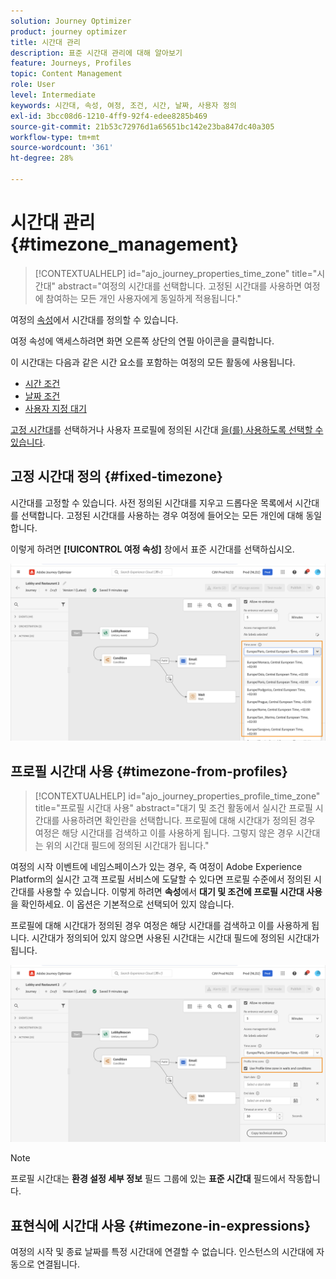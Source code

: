```yaml
---
solution: Journey Optimizer
product: journey optimizer
title: 시간대 관리
description: 표준 시간대 관리에 대해 알아보기
feature: Journeys, Profiles
topic: Content Management
role: User
level: Intermediate
keywords: 시간대, 속성, 여정, 조건, 시간, 날짜, 사용자 정의
exl-id: 3bcc08d6-1210-4ff9-92f4-edee8285b469
source-git-commit: 21b53c72976d1a65651bc142e23ba847dc40a305
workflow-type: tm+mt
source-wordcount: '361'
ht-degree: 28%

---
```


# 시간대 관리 {#timezone_management}

>[!CONTEXTUALHELP]
>id="ajo_journey_properties_time_zone"
>title="시간대"
>abstract="여정의 시간대를 선택합니다. 고정된 시간대를 사용하면 여정에 참여하는 모든 개인 사용자에게 동일하게 적용됩니다."


여정의 [속성](../building-journeys/journey-properties.md#timezone)에서 시간대를 정의할 수 있습니다.

여정 속성에 액세스하려면 화면 오른쪽 상단의 연필 아이콘을 클릭합니다.

이 시간대는 다음과 같은 시간 요소를 포함하는 여정의 모든 활동에 사용됩니다.

* [시간 조건](../building-journeys/condition-activity.md#time_condition)
* [날짜 조건](../building-journeys/condition-activity.md#date_condition)
* [사용자 지정 대기](../building-journeys/wait-activity.md#custom)

<!--
* [Fixed date wait](../building-journeys/wait-activity.md#fixed_date)
-->

[고정 시간대](#fixed-timezone)를 선택하거나 사용자 프로필에 정의된 시간대 [을(를) 사용하도록 선택할 수 있습니다](#timezone-from-profiles).

## 고정 시간대 정의 {#fixed-timezone}

시간대를 고정할 수 있습니다. 사전 정의된 시간대를 지우고 드롭다운 목록에서 시간대를 선택합니다. 고정된 시간대를 사용하는 경우 여정에 들어오는 모든 개인에 대해 동일합니다.

이렇게 하려면 **[!UICONTROL 여정 속성]** 창에서 표준 시간대를 선택하십시오.

![](assets/journey72.png)

## 프로필 시간대 사용 {#timezone-from-profiles}

>[!CONTEXTUALHELP]
>id="ajo_journey_properties_profile_time_zone"
>title="프로필 시간대 사용"
>abstract="대기 및 조건 활동에서 실시간 프로필 시간대를 사용하려면 확인란을 선택합니다. 프로필에 대해 시간대가 정의된 경우 여정은 해당 시간대를 검색하고 이를 사용하게 됩니다. 그렇지 않은 경우 시간대는 위의 시간대 필드에 정의된 시간대가 됩니다."

여정의 시작 이벤트에 네임스페이스가 있는 경우, 즉 여정이 Adobe Experience Platform의 실시간 고객 프로필 서비스에 도달할 수 있다면 프로필 수준에서 정의된 시간대를 사용할 수 있습니다. 이렇게 하려면 **속성**&#x200B;에서 **대기 및 조건에 프로필 시간대 사용**&#x200B;을 확인하세요. 이 옵션은 기본적으로 선택되어 있지 않습니다.

프로필에 대해 시간대가 정의된 경우 여정은 해당 시간대를 검색하고 이를 사용하게 됩니다. 시간대가 정의되어 있지 않으면 사용된 시간대는 시간대 필드에 정의된 시간대가 됩니다.

![](assets/journey73.png)

>[!NOTE]
>
>프로필 시간대는 **환경 설정 세부 정보** 필드 그룹에 있는 **표준 시간대** 필드에서 작동합니다.

## 표현식에 시간대 사용 {#timezone-in-expressions}

여정의 시작 및 종료 날짜를 특정 시간대에 연결할 수 없습니다. 인스턴스의 시간대에 자동으로 연결됩니다.
